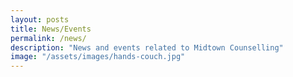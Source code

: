 ```yaml
---
layout: posts
title: News/Events
permalink: /news/
description: "News and events related to Midtown Counselling"
image: "/assets/images/hands-couch.jpg"
---
```


